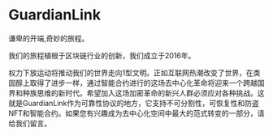 # GuardianLink

谦卑的开端,奇妙的旅程。

我们的旅程植根于区块链行业的创新，我们成立于2016年。

权力下放运动将推动我们的世界走向1型文明。正如互联网热潮改变了世界，在类固醇上取得了进步一样，通过智能合约进行的这场去中心化革命将迎来一个跨越国界和种族思维的新时代。希望加入这场加密革命的新兴人群必须应对各种挑战。这就是GuardianLink作为可靠性协议的地方，它支持不可分割性，可恢复性和防盗NFT和智能合约。如果您有兴趣成为去中心化空间中最大的范式转变的一部分，请给我们留言。
